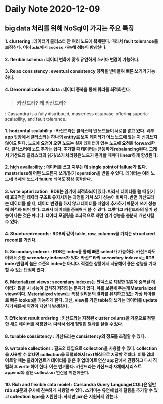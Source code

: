 # Daily Note 2020-12-09


## big data 처리를 위해 NoSql이 가지는 주요 특징

#### 1. clustering : 데이터가 클러스터 안 여러 노드에 복제된다. 따라서 fault tolerance를 보장한다. 여러 노드에서 access 가능해 성능이 향상한다.

#### 2. flexible schema : 데이터 변화에 맞춰 유연하게 스키마 변경이 가능하다.

#### 3. Relax consistency : eventual consistency 정책을 받아들여 빠른 쓰기가 가능하다.

#### 4. Denormalization of data : 데이터 중복을 통해 쿼리를 최적화한다.



> ### 카산드라? 왜 카산드라?

: Cassandra is a fully distributed, masterless database, offering superior scalability, and fault tolerance.

#### 1. horizontal scalability : 카산드라는 클러스터 안 노드들이 서로를 알고 있다. 외부 app 입장에서 클러스터는 하나의 entity로 보여 데이터가 어느 노드에 있는 지 신경쓰지 않아도 된다. 노드에 요청이 오면 노드는 실제 데이터가 있는 노드에 요청을 forward한다. 클러스터에 노드 추가는 쉽다. 추가할 때 데이터는 균등하게 rebalancing된다. 그래서 카산드라 클러스터의 읽기/쓰기 처리량은 노드가 증가할 때마다 linear하게 향상된다.

#### 2. high availability : 데이터를 쓰고 지우는 데 single point of failure가 없다. masterless해 어떤 노드든지 쓰기/읽기 operation을 받을 수 있다. 데이터는 여러 노드에 복제되 노드가 failure 되어도 정상 동작한다. 

#### 3. write optimization : RDB는 읽기에 최적화되어 있다. 따라서 데이터를 쓸 때 읽기에 효과적인 데이터 구조로 유지시키는 과정을 거쳐 쓰기 성능이 비싸다. 반면 카산드라는 데이터를 쓸 때, 데이터 변경을 하지 않고 데이터를 파일에 추가하기 때문에 쓰기 성능에 최적화 되어 있다. 그래서 데이터를 중복해서 쓸 수 있다. 그렇다고 카산드라의 읽기 성능이 나쁜 것은 아니다. 데이터 모델링을 효과적으로 하면 읽기 성능을 충분히 개선시킬 수 있다. 

#### 4. Structured records : RDB와 같이 table, row, columns을 가지는 structured record를 가진다. 

#### 5. Secondary indexes : RDB는 index를 통해 빠른 select가 가능하다. 카산드라도 이와 비슷한 secondary indexes가 있다. 카산드라의 secondary indexes는 RDB index만큼의 높은 수준의 index는 아니다. 적절한 상황에서 사용해야 좋은 성능을 기대할 수 있는 단점이 있다.

#### 6. Materialized views : secondary indexes는 인덱스로 지정한 칼럼에 중복된 데이터가 많을 시 성능이 급격히 저하되는 문제가 있다. 이를 보완해 주는게 Materialized views이다. Materialized views는 특정 쿼리문의 결과를 유지하고 있는 가상 테이블로 빠른 lookup을 가능하게 한다. 대신, view를 가진 table의 쓰기는 데이터를 update하기 때문에 약간의 지연이 발생한다.

#### 7. Efficient result ordering : 카산드라는 지정된 cluster colums을 기준으로 정렬한 채로 데이터를 저장한다. 따라서 쉽게 정렬된 결과를 얻을 수 있다.

#### 8. tunable consistency : 카산드라는 consistency의 정도를 조절할 수 있다. 

#### 9. writable collections : 필드의 타입으로 collection을 사용할 수 있다. collection을 사용할 수 없다면 collection을 직렬화해서 text형식으로 저장할 것이다. 이를 업데이트할 때는 클라이언트가 데이터를 읽은 후 업데이트 연산 app단에서 진행하고 다시 직렬화 후 write 해야 한다. 이는 번거롭다. 카산드라는 카산드라 자체에서 리스트 append와 같은 collection 연산을 지원해준다.

#### 10. Rich and flexible data model : Cassandra Query Language(CQL)은 일반 rdb sql문과 유사해 친숙하게 사용할 수 있다. 스키마는 유연해 쉽게 칼럼을 추가할 수 있고 collection type을 지원한다. 하지만 join은 지원하지 않는다.